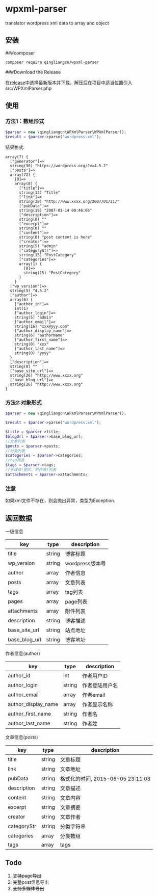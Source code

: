 # wpxml-parser

translator wordpress xml data to array and object 

## 安装

###composer

```bash
composer require qingliangcn/wpxml-parser
```

###Download the Release

在[release](https://github.com/qingliangcn/wpxml-parser/releases)中选择最新版本并下载，解压后在项目中适当位置引入 src/WPXmlParser.php

## 使用

### 方法1：数组形式

```php
$parser = new \qingliangcn\WPXmlParser\WPXmlParser();
$result = $parser->parse("wordpress.xml");
```

结果格式:

```
array(7) {
  ["generator"]=>
  string(30) "https://wordpress.org/?v=4.5.2"
  ["posts"]=>
  array(72) {
    [0]=>
    array(8) {
      ["title"]=>
      string(13) "Title"
      ["link"]=>
      string(38) "http://www.xxxx.org/2007/01/21/"
      ["pubData"]=>
      string(19) "2007-01-14 00:46:06"
      ["description"]=>
      string(0) ""
      ["excerpt"]=>
      string(0) ""
      ["content"]=>
      string(0) "post content is here"
      ["creator"]=>
      string(5) "admin"
      ["categoryStr"]=>
      string(15) "PostCategory"
      ["categories"]=>
      array(1) {
        [0]=>
        string(15) "PostCategory"
      }
    }
  ["wp_version"]=>
  string(5) "4.5.2"
  ["author"]=>
  array(6) {
    ["author_id"]=>
    int(1)
    ["author_login"]=>
    string(5) "admin"
    ["author_email"]=>
    string(16) "xxx@yyy.com"
    ["author_display_name"]=>
    string(6) "authorName"
    ["author_first_name"]=>
    string(0) "xxx"
    ["author_last_name"]=>
    string(0) "yyyy"
  }
  ["description"]=>
  string(0) ""
  ["base_site_url"]=>
  string(26) "http://www.xxxx.org"
  ["base_blog_url"]=>
  string(26) "http://www.xxxx.org"
}
```

### 方法2:对象形式

```php
$parser = new \qingliangcn\WPXmlParser\WPXmlParser();

$result = $parser->parse("wordpress.xml");

$title = $parser->title;
$blogUrl = $parser->base_blog_url;
//文章列表
$posts = $parser->posts;
//分类列表
$categories = $parser->categories;
//tag列表
$tags = $parser->tags;
//多媒体(图片、附件等)列表
$attachments = $parser->attachments;
```

### 注意

如果xml文件不存在，则会抛出异常，类型为Exception.

## 返回数据

一级信息

| key | type | description |
|---|---|---|
| title | string | 博客标题 |
| wp_version | string | wordpress版本号 |
| author | array | 作者信息 |
| posts | array | 文章列表 |
| tags | array | tag列表 |
| pages | array | page列表 |
| attachments | array | 附件列表 |
| description | string | 博客描述 |
| base_site_url | string | 站点地址 |
| base_blog_url | string | 博客地址 |

作者信息(author)

| key | type | description |
|---|---|---|
| author_id | int | 作者用户ID |
| author_login | string | 作者登陆用户名 |
| author_email | array | 作者email |
| author\_display_name | array | 作者显示名称 |
| author\_first_name | string | 作者名 |
| author\_last_name | string | 作者姓 |


文章信息(posts)

| key | type | description |
|---|---|---|
| title | string | 文章标题 |
| link | string | 文章地址 |
| pubData | string | 格式化的时间, 2015-06-05 23:11:03 |
| description | string | 文章描述 |
| content | string | 文章内容 |
| excerpt | string | 文章摘要 |
| creator | string | 文章作者 |
| categoryStr | string | 分类字符串 |
| categories | array | 分类数组 |
| tags | array | tags |


## Todo

1. ~~支持page导出~~
2. 完整post信息导出
3. ~~支持多媒体导出~~